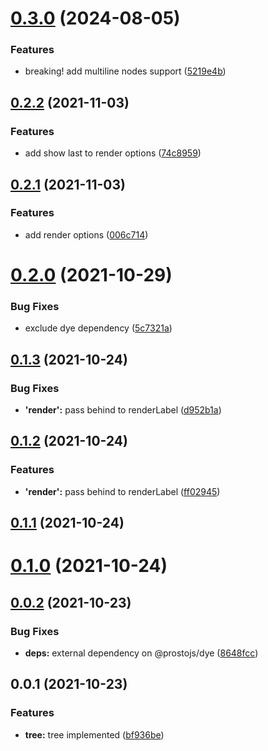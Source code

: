 # [0.3.0](https://github.com/prostojs/tree/compare/v0.2.2...v0.3.0) (2024-08-05)


### Features

* breaking! add multiline nodes support ([5219e4b](https://github.com/prostojs/tree/commit/5219e4b1314a51a4ebd8c40b47636d71ef01e93a))



## [0.2.2](https://github.com/prostojs/tree/compare/v0.2.1...v0.2.2) (2021-11-03)


### Features

* add show last to render options ([74c8959](https://github.com/prostojs/tree/commit/74c8959cd975ee2ca1df80f1a27a04bb5b610e4d))



## [0.2.1](https://github.com/prostojs/tree/compare/v0.2.0...v0.2.1) (2021-11-03)


### Features

* add render options ([006c714](https://github.com/prostojs/tree/commit/006c7142501cae94dab969ab386d347aeff45c7e))



# [0.2.0](https://github.com/prostojs/tree/compare/v0.1.3...v0.2.0) (2021-10-29)


### Bug Fixes

* exclude dye dependency ([5c7321a](https://github.com/prostojs/tree/commit/5c7321a96253fb54a3abff27eea51d79c632884b))



## [0.1.3](https://github.com/prostojs/tree/compare/v0.1.2...v0.1.3) (2021-10-24)


### Bug Fixes

* **'render':** pass behind to renderLabel ([d952b1a](https://github.com/prostojs/tree/commit/d952b1ae8da3ae5a6866f55fdf70daf3da99daa9))



## [0.1.2](https://github.com/prostojs/tree/compare/v0.1.1...v0.1.2) (2021-10-24)


### Features

* **'render':** pass behind to renderLabel ([ff02945](https://github.com/prostojs/tree/commit/ff029454fd59618abec3eca19bbf4a7f19716a80))



## [0.1.1](https://github.com/prostojs/tree/compare/v0.1.0...v0.1.1) (2021-10-24)



# [0.1.0](https://github.com/prostojs/tree/compare/v0.0.2...v0.1.0) (2021-10-24)



## [0.0.2](https://github.com/prostojs/tree/compare/v0.0.1...v0.0.2) (2021-10-23)


### Bug Fixes

* **deps:** external dependency on @prostojs/dye ([8648fcc](https://github.com/prostojs/tree/commit/8648fccb4d543c0a3fb0738ab4b6784a69b5ac59))



## 0.0.1 (2021-10-23)


### Features

* **tree:** tree implemented ([bf936be](https://github.com/prostojs/tree/commit/bf936beea373f90517a21773e1e124e01402b629))







